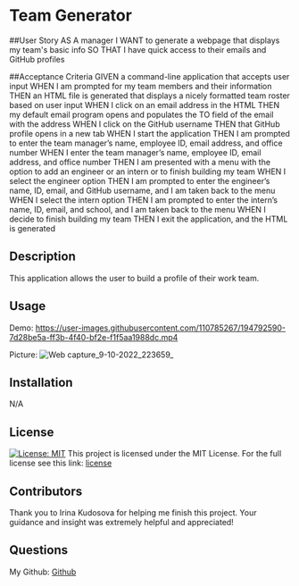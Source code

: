 # Team Generator

##User Story
AS A manager
I WANT to generate a webpage that displays my team's basic info
SO THAT I have quick access to their emails and GitHub profiles

##Acceptance Criteria
GIVEN a command-line application that accepts user input
WHEN I am prompted for my team members and their information
THEN an HTML file is generated that displays a nicely formatted team roster based on user input
WHEN I click on an email address in the HTML
THEN my default email program opens and populates the TO field of the email with the address
WHEN I click on the GitHub username
THEN that GitHub profile opens in a new tab
WHEN I start the application
THEN I am prompted to enter the team manager’s name, employee ID, email address, and office number
WHEN I enter the team manager’s name, employee ID, email address, and office number
THEN I am presented with a menu with the option to add an engineer or an intern or to finish building my team
WHEN I select the engineer option
THEN I am prompted to enter the engineer’s name, ID, email, and GitHub username, and I am taken back to the menu
WHEN I select the intern option
THEN I am prompted to enter the intern’s name, ID, email, and school, and I am taken back to the menu
WHEN I decide to finish building my team
THEN I exit the application, and the HTML is generated

## Description
This application allows the user to build a profile of their work team.

## Usage
Demo:
https://user-images.githubusercontent.com/110785267/194792590-7d28be5a-ff3b-4f40-bf2e-f1f5aa1988dc.mp4

Picture:
![Web capture_9-10-2022_223659_](https://user-images.githubusercontent.com/110785267/194792327-fe383e11-2a63-4f77-96a5-066cbff31fd7.jpeg)

## Installation
N/A

## License
[![License: MIT](https://img.shields.io/badge/License-MIT-red.svg)](https://opensource.org/licenses/MIT)
This project is licensed under the MIT License. For the full license see this link: [license](https://opensource.org/licenses/MIT)

## Contributors
Thank you to Irina Kudosova for helping me finish this project. Your guidance and insight was extremely helpful and appreciated!

## Questions
My Github: [Github](https://github.com/Aveheart)
